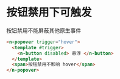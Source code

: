 # 按钮禁用下可触发

按钮禁用不能屏蔽其他原生事件

```html
<n-popover trigger="hover">
  <template #trigger>
    <n-button disabled> 悬浮 </n-button>
  </template>
  <span>按钮禁用不影响 hover</span>
</n-popover>
```
